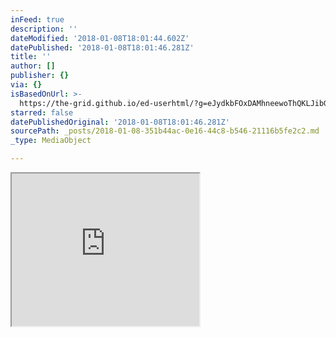 ```yaml
---
inFeed: true
description: ''
dateModified: '2018-01-08T18:01:44.602Z'
datePublished: '2018-01-08T18:01:46.281Z'
title: ''
author: []
publisher: {}
via: {}
isBasedOnUrl: >-
  https://the-grid.github.io/ed-userhtml/?g=eJydkbFOxDAMhneewoThQKLJibG0N8DKiMTspm6buzStYh9QId6KJ-DJSOmdgOEWlij6f_vzb7k4zzK4R0-h9hNUWLcELy69AhW1LkCWbc4K78IOukhNqTqRkXNjkJmEtT20ajv0B83Qq1AM6M0C0pZZQSRfKpbJE3dEohKVbXSjAEf7L-w2UWUaqVSSLLPFZ1yIalOY5fcz5EThcXPtgpO7efunb_jl2z76HFbHWH_y8GAd-p5qh9Y7CsJjHLClYKfVNcwzUucDyecHQ5921fDYYdixhmTbwQ8x-RfrNd40TVKqiKF2oc1B4p7er25_pT99nSTNt_kCsBeewQ
starred: false
datePublishedOriginal: '2018-01-08T18:01:46.281Z'
sourcePath: _posts/2018-01-08-351b44ac-0e16-44c8-b546-21116b5fe2c2.md
_type: MediaObject

---
```

<iframe src="https://the-grid.github.io/ed-userhtml/?g=eJydkbFOxDAMhneewoThQKLJibG0N8DKiMTspm6buzStYh9QId6KJ-DJSOmdgOEWlij6f_vzb7k4zzK4R0-h9hNUWLcELy69AhW1LkCWbc4K78IOukhNqTqRkXNjkJmEtT20ajv0B83Qq1AM6M0C0pZZQSRfKpbJE3dEohKVbXSjAEf7L-w2UWUaqVSSLLPFZ1yIalOY5fcz5EThcXPtgpO7efunb_jl2z76HFbHWH_y8GAd-p5qh9Y7CsJjHLClYKfVNcwzUucDyecHQ5921fDYYdixhmTbwQ8x-RfrNd40TVKqiKF2oc1B4p7er25_pT99nSTNt_kCsBeewQ" height="244" style=""></iframe>